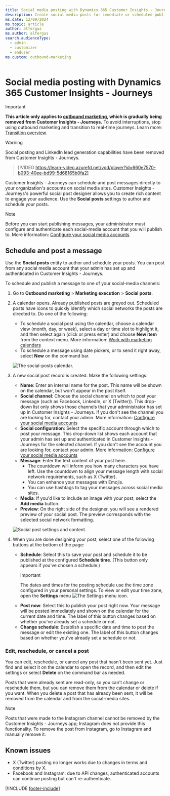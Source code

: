 ```yaml
---
title: Social media posting with Dynamics 365 Customer Insights - Journeys
description: Create social media posts for immediate or scheduled publishing in Dynamics 365 Customer Insights - Journeys.
ms.date: 12/09/2024
ms.topic: article
author: alfergus
ms.author: alfergus
search.audienceType: 
  - admin
  - customizer
  - enduser
ms.custom: outbound-marketing
---
```


# Social media posting with Dynamics 365 Customer Insights - Journeys

> [!IMPORTANT]
> **This article only applies to [outbound marketing](user-guide.md), which is gradually being removed from Customer Insights - Journeys.** To avoid interruptions, stop using outbound marketing and transition to real-time journeys. Learn more: [Transition overview](transition-overview.md).

> [!WARNING]
> Social posting and LinkedIn lead generation capabilities have been removed from Customer Insights - Journeys.

> [!VIDEO https://learn-video.azurefd.net/vod/player?id=660e7570-b093-40ee-bd99-5d68165b0fa2]

Customer Insights - Journeys can schedule and post messages directly to your organization's accounts on social media sites. Customer Insights - Journeys's powerful social post designer allows you to create rich content to engage your audience. Use the **Social posts** settings to author and schedule your posts.

> [!NOTE]
> Before you can start publishing messages, your administrator must configure and authenticate each social-media account that you will publish to. More information: [Configure your social media accounts](mkt-settings-social-media.md)

## Schedule and post a message

Use the **Social posts** entity to author and schedule your posts. You can post from any social media account that your admin has set up and authenticated in Customer Insights - Journeys.

To schedule and publish a message to one of your social-media channels:

1. Go to **Outbound marketing** > **Marketing execution** > **Social posts**.
1. A calendar opens. Already published posts are greyed out. Scheduled posts have icons to quickly identify which social networks the posts are directed to. Do one of the following:
    - To schedule a social post using the calendar, choose a calendar view (month, day, or week), select a day or time slot to highlight it, and then select again (click or press enter) and choose **New item** from the context menu. More information: [Work with marketing calendars](marketing-calendar.md)
    - To schedule a message using date pickers, or to send it right away, select **New** on the command bar.

    ![The social-posts calendar.](media/social-posting-calendar-update.png "The social-posts calendar")

1. A new social post record is created. Make the following settings:
    - **Name**: Enter an internal name for the post. This name will be shown on the calendar, but won't appear in the post itself.
    - **Social channel**: Choose the social channel on which to post your message (such as Facebook, LinkedIn, or X (Twitter)). This drop-down list only shows those channels that your administrator has set up in Customer Insights - Journeys. If you don't see the channel you are looking for, contact your admin. More information: [Configure your social media accounts](mkt-settings-social-media.md)
    - **Social configuration**: Select the specific account through which to post your message. This drop-down list shows each account that your admin has set up and authenticated in Customer Insights - Journeys for the selected channel. If you don't see the account you are looking for, contact your admin. More information: [Configure your social media accounts](mkt-settings-social-media.md)
    - **Message**: Enter the text content of your post here.
        - The countdown will inform you how many characters you have left. Use the countdown to align your message length with social network requirements, such as X (Twitter).
        - You can enhance your messages with Emojis.
        - You can use hashtags to tag your messages across social media sites.
    - **Media**: If you'd like to include an image with your post, select the **Add media** button.
    - **Preview**: On the right side of the designer, you will see a rendered preview of your social post. The preview corresponds with the selected social network formatting.

    ![Social post settings and content.](media/social-posting-new-post-update.png "Social post settings and content")

1. When you are done designing your post, select one of the following buttons at the bottom of the page:
      - **Schedule**: Select this to save your post and schedule it to be published at the configured **Schedule time**. (This button only appears if you've chosen a schedule.)
        > [!IMPORTANT]
        > The dates and times for the posting schedule use the time zone configured in your personal settings. To view or edit your time zone, open the **Settings** menu ![The Settings menu icon.](media/settings-icon.png "The Settings menu icon")
      - **Post now**: Select this to publish your post right now. Your message will be posted immediately and shown on the calendar for the current date and time. The label of this button changes based on whether you've already set a schedule or not.
      - **Change schedule**: Establish a specific date and time to post the message or edit the existing one. The label of this button changes based on whether you've already set a schedule or not.

### Edit, reschedule, or cancel a post

You can edit, reschedule, or cancel any post that hasn't been sent yet. Just find and select it on the calendar to open the record, and then edit the settings or select **Delete** on the command bar as needed.

Posts that were already sent are read-only, so you can't change or reschedule them, but you can remove them from the calendar or delete if you want. When you delete a post that has already been sent, it will be removed from the calendar and from the social-media sites.

> [!NOTE]
> Posts that were made to the Instagram channel cannot be removed by the Customer Insights - Journeys app; Instagram does not provide this functionality. To remove the post from Instagram, go to Instagram and manually remove it.

## Known issues

- X (Twitter) posting no longer works due to changes in terms and conditions by X.
- Facebook and Instagram: due to API changes, authenticated accounts can continue posting but can't re-authenticate.

[!INCLUDE [footer-include](./includes/footer-banner.md)]
